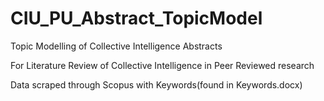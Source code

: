 # CIU_PU_Abstract_TopicModel
Topic Modelling of Collective Intelligence Abstracts

For Literature Review of Collective Intelligence in Peer Reviewed research

Data scraped through Scopus with Keywords(found in Keywords.docx)



